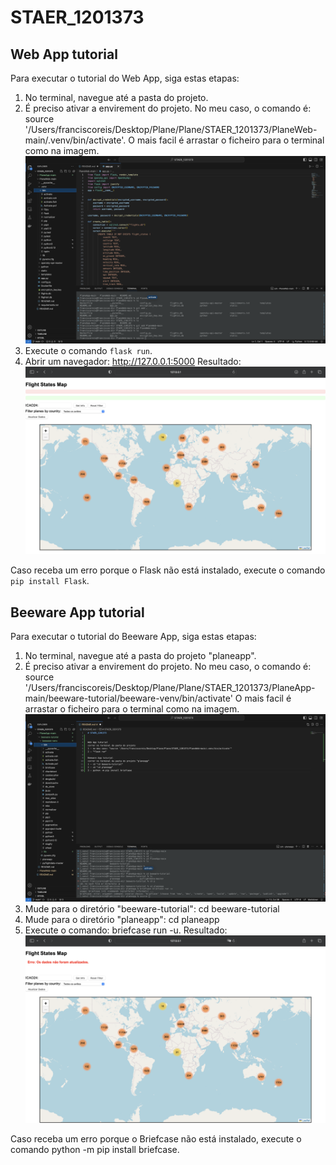 
# STAER_1201373

## Web App tutorial

Para executar o tutorial do Web App, siga estas etapas:

1. No terminal, navegue até a pasta do projeto.
2. É preciso ativar a envirement do projeto. No meu caso, o comando é: source '/Users/franciscoreis/Desktop/Plane/Plane/STAER_1201373/PlaneWeb-main/.venv/bin/activate'.
O mais facil é arrastar o ficheiro para o terminal como na imagem.
![Ativar envirement](images/sourceWeb.png)
3. Execute o comando `flask run`.
4. Abrir um navegador: http://127.0.0.1:5000
Resultado:
![Web App](images/Web.png)

Caso receba um erro porque o Flask não está instalado, execute o comando `pip install Flask`.

## Beeware App tutorial

Para executar o tutorial do Beeware App, siga estas etapas:

1. No terminal, navegue até a pasta do projeto "planeapp".
2. É preciso ativar a envirement do projeto. No meu caso, o comando é: source '/Users/franciscoreis/Desktop/Plane/Plane/STAER_1201373/PlaneApp-main/beeware-tutorial/beeware-venv/bin/activate'
O mais facil é arrastar o ficheiro para o terminal como na imagem.
![Ativar envirement](images/sourceApp.png)
3. Mude para o diretório "beeware-tutorial": cd beeware-tutorial
4. Mude para o diretório "planeapp": cd planeapp
5. Execute o comando: briefcase run -u.
Resultado:
![Web App](images/App.png)

Caso receba um erro porque o Briefcase não está instalado, execute o comando python -m pip install briefcase.



